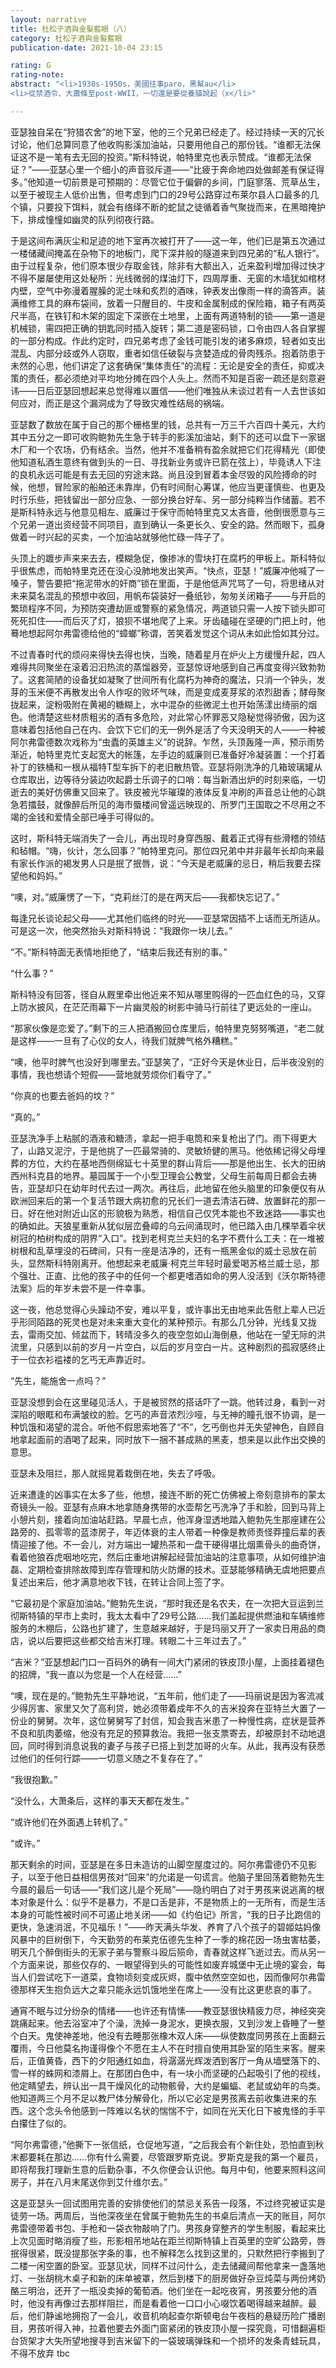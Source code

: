 ```yaml
---
layout: narrative
title: 杜松子酒與金髮藍眼（八）
category: 杜松子酒與金髮藍眼
publication-date: 2021-10-04 23:15

rating: G
rating-note:
abstract: "<li>1930s-1950s，美國往事paro，黑幫au</li>
<li>從禁酒令、大蕭條至post-WWII，一切還是要從養貓說起（x</li>"

---
```


亚瑟独自呆在“狩猎农舍”的地下室，他的三个兄弟已经走了。经过持续一天的冗长讨论，他们总算同意了他收购影溪加油站，只要用他自己的那份钱。“谁都无法保证这不是一笔有去无回的投资。”斯科特说，帕特里克也表示赞成。“谁都无法保证？”——亚瑟心里一个细小的声音驳斥道——“比疲于奔命地四处做邮差有保证得多。”他知道一切前景是可预期的：尽管它位于偏僻的乡间，门庭寥落、荒草丛生，以至于被现主人低价出售，但考虑到门口的29号公路穿过布莱尔县人口最多的几个镇，只要投下饵料，就会有络绎不断的蛇鼠之徒循着香气聚拢而来，在黑暗掩护下，排成憧憧如幽灵的队列彻夜行路。

于是这间布满灰尘和足迹的地下室再次被打开了——这一年，他们已是第五次通过一楼储藏间掩盖在杂物下的地板门，爬下深井般的隧道来到四兄弟的“私人银行”。由于过程复杂，他们原本很少存取金钱，除非有大额出入，近来盈利增加得过快才不得不屡屡使用这处秘所：光线微弱的煤油灯下，四周厚重、无窗的木墙犹如棺材内壁，空气中弥漫着腥臊的泥土味和炙烈的酒味，钟表发出像雨一样的滴答声。装满维修工具的麻布袋间，放着一只醒目的、牛皮和金属制成的保险箱，箱子有两英尺半高，在铁钉和木架的固定下深嵌在土地里，上面有两道特制的锁——第一道是机械锁，需四把正确的钥匙同时插入旋转；第二道是密码锁，口令由四人各自掌握的一部分构成。作此约定时，四兄弟考虑了金钱可能引发的诸多麻烦，轻者如支出混乱、内部分歧或外人窃取，重者如信任破裂与贪婪造成的骨肉残杀。抱着防患于未然的心思，他们讲定了这套确保“集体责任”的流程：无论是安全的责任，抑或决策的责任，都必须绝对平均地分摊在四个人头上。然而不知是百密一疏还是刻意避讳——日后亚瑟回想起来总觉得难以置信——他们唯独从未谈过若有一人去世该如何应对，而正是这个漏洞成为了导致灾难性结局的祸端。

亚瑟数了数放在属于自己的那个栅格里的钱，总共有一万三千六百四十美元，大约其中五分之一即可收购鲍勃先生急于转手的影溪加油站，剩下的还可以盘下一家锯木厂和一个农场，仍有结余。当然，他并不准备稍有盈余就把它们花得精光（即使他知道私酒生意终有做到头的一日、寻找新业务或许已箭在弦上），毕竟诱人下注的良机永远可能是有去无回的穷途末路。尚且没到冒着本金尽毁的风险搏命的时候，他想，冒险家的船舶还未靠岸，仍有时间耐心筹谋，他应当更谨慎些、也更及时行乐些，把钱留出一部分应急、一部分换台好车、另一部分纯粹当作储蓄。若不是斯科特永远与他意见相左、威廉过于保守而帕特里克又太吝啬，他倒很愿意与三个兄弟一道出资经营不同项目，直到确认一条更长久、安全的路。然而眼下，孤身做着一时兴起的买卖，一个加油站就够他忙碌一阵子了。

头顶上的踱步声来来去去，模糊急促，像掺冰的雪块打在腐朽的甲板上。斯科特似乎很焦虑，而帕特里克还在没心没肺地发出笑声。“快点，亚瑟！”威廉冲他喊了一嗓子，警告要把“拖泥带水的奸商”锁在里面，于是他低声咒骂了一句，将思绪从对未来莫名混乱的预想中收回，用帆布袋装好一叠纸钞，匆匆关闭箱子——与开启的繁琐程序不同，为预防突遭劫匪或警察的紧急情况，两道锁只需一人按下锁头即可死死扣住——而后灭了灯，狼狈不堪地爬了上来。牙齿磕碰在坚硬的门把上时，他蓦地想起阿尔弗雷德给他的“蟑螂”称谓，苦笑着发觉这个词从未如此恰如其分过。

不过青春时代的烦闷来得快去得也快，当晚，随着星月在炉火上方缓慢升起，四人难得共同聚坐在滚着汩汩热流的蒸馏器旁，亚瑟惊讶地感到自己再度变得兴致勃勃了。这套简陋的设备犹如凝聚了世间所有化腐朽为神奇的魔法，只消一个钟头，发芽的玉米便不再散发出令人作呕的败坏气味，而是变成麦芽浆的浓烈甜香；酵母聚拢起来，淀粉吸附在黄褐的糖糊上，水中混杂的些微泥土也开始荡漾出绮丽的烟色。他清楚这些材质粗劣的酒有多危险，对此常心怀罪恶又隐秘觉得骄傲，因为这意味着包括他自己在内、会饮下它们的无一例外是活了今天没明天的人——一种被阿尔弗雷德数次戏称为“虫蠹的英雄主义”的说辞。乍然，头顶轰隆一声，预示雨势渐近，帕特里克忙支起宽大的帐篷，左手边的威廉则已准备好冷凝装置：一个打着补丁的铁桶和一根从福特T型车拆下的老旧散热管。亚瑟将刚洗净的几箱玻璃罐从仓库取出，边等待分装边吹起爵士乐调子的口哨：每当新酒出炉的时刻来临，一切逝去的美好仿佛重又回来了。铁皮被光华璀璨的液体反复冲刷的声音总让他的心跳急若擂鼓，就像醉后所见的海市蜃楼间曾遥远映现的、所罗门王国取之不尽用之不竭的金钱和爱情全部已唾手可得似的。

这时，斯科特无端消失了一会儿，再出现时身穿西服、戴着正式得有些滑稽的领结和毡帽。“嗨，伙计，怎么回事？”帕特里克问。那位四兄弟中并非最年长却向来最有家长作派的褐发男人只是抿了抿唇，说：“今天是老威廉的忌日，稍后我要去探望他和妈妈。”

“噢，对。”威廉愣了一下，“克莉丝汀的是在两天后——我都快忘记了。”

每逢兄长谈论起父母——尤其他们临终的时光——亚瑟常因插不上话而无所适从。可是这一次，他突然抬头对斯科特说：“我跟你一块儿去。”

“不。”斯科特面无表情地拒绝了，“结束后我还有别的事。”

“什么事？”

斯科特没有回答，径自从厩里牵出他近来不知从哪里购得的一匹血红色的马，又穿上防水披风，在茫茫雨幕下一片幽灵般的树影中骑马行前往了更远处的一座山。

“那家伙像是恋爱了。”剩下的三人把酒搬回仓库里后，帕特里克努努嘴道，“老二就是这样——一旦有了心仪的女人，待我们就脾气格外糟糕。”

“噢，他平时脾气也没好到哪里去。”亚瑟笑了，“正好今天是休业日，后半夜没别的事情，我也想请个短假——营地就劳烦你们看守了。”

“你真的也要去爸妈的坟？”

“真的。”

亚瑟洗净手上粘腻的酒液和糖渍，拿起一把手电筒和来复枪出了门。雨下得更大了，山路又泥泞，于是他挑了一匹最常骑的、灵敏矫健的黑马。他依稀记得父母埋葬的方位，大约在基地西侧绵延七十英里的群山背后——那是他出生、长大的田纳西州科克县的地界。墓园属于一个小型卫理会公教堂，父母生前每周日都会去祷告，亚瑟却只在幼年时代去过一两次。再往后，此地留在他头脑里的印象便仅有从欧洲回来后的第一个复活节跟大病初愈的兄长们一道去清洁石碑、放置鲜花的那一日。好在他对附近山区的形貌极为熟悉，相信自己仅凭本能也不致迷路——事实也的确如此。天狼星重新从犹似层峦叠嶂的乌云间涌现时，他已踏入由几棵举着伞状树冠的柏树构成的阴界“入口”。找到老柯克兰夫妇的名字不费什么工夫：在一堆被树根和乱草埋没的石碑间，只有一座是洁净的，还有一瓶黑金似的威士忌放在前头，显然斯科特刚离开。他想起来老威廉·柯克兰年轻时最爱喝苏格兰威士忌，那个强壮、正直、比他的孩子中的任何一个都更嗜酒如命的男人没活到《沃尔斯特德法案》后的年岁未尝不是一件幸事。

这一夜，他总觉得心头躁动不安，难以平复，或许事出无由地来此告慰上辈人已近乎形同陌路的死灵也是对未来重大变化的某种预示。有那么几分钟，光线复又拢去，雷雨交加、倾盆而下，转晴没多久的夜空忽如山海倒悬，他站在一望无际的洪流里，只感到以前的岁月一片空白，以后的岁月空白一片。这种剧烈的孤寂感终止于一位衣衫褴褛的乞丐无声靠近时。

“先生，能施舍一点吗？”

亚瑟没想到会在这里碰见活人，于是被贸然的搭话吓了一跳。他转过身，看到一对深陷的眼眶和布满皱纹的脸。乞丐的声音浓烈沙哑，与无神的瞳孔很不协调，是一种饥饿和渴望的混合。听他不假思索地答了“不”，乞丐倒也并无失望神色，自顾自地拿起面前的酒喝了起来，同时放下一捆不甚成熟的黑麦，想来是以此作出交换的意思。

亚瑟未及阻拦，那人就摇晃着栽倒在地，失去了呼吸。

近来遭逢的凶事实在太多了些，他想，接连不断的死亡仿佛被上帝刻意排布的蒙太奇镜头一般。亚瑟有点麻木地拿随身携带的水壶帮乞丐洗净了手和脸，回到马背上小憩片刻，接着向加油站赶路。早晨七点，他浑身湿透地踏入鲍勃先生那座建在公路旁的、孤零零的蓝漆房子，年迈体衰的主人带着一种像是教师责怪莽撞后辈的表情迎接了他。不一会儿，对方端出一罐热茶和一盘干硬得堪比烟熏骨头的曲奇饼，看着他狼吞虎咽地吃完，然后庄重地讲解起经营加油站的注意事项，从如何维护油磊、定期检查排除故障到库存管理和防火防爆的技术。亚瑟能够精确无虞地把要点复述出来后，他才满意地收下钱，在转让合同上签了字。

“它最初是个家庭加油站。”鲍勃先生说，“那时我还是名农夫，在一次把大豆运到兰彻斯特镇的早市上卖时，我太太看中了29号公路……我们盖起提供燃油和车辆维修服务的木棚后，公路也扩建了，生意越来越好，于是玛丽又开了一家卖日用品的商店，说以后要把这些都交给吉米打理。转眼二十三年过去了。”

“吉米？”亚瑟想起门口一百码外的确有一间大门紧闭的铁皮顶小屋，上面挂着褪色的招牌，“我一直以为您是一个人在经营……”

“噢，现在是的。”鲍勃先生平静地说，“五年前，他们走了——玛丽说是因为客流减少得厉害、家里又欠了高利贷，她必须带着成年不久的吉米投奔在亚特兰大置了一份业的舅舅。次年，这位舅舅写了封信，知会我吉米患了一种慢性病，症状是营养不良和肌肉萎缩，他没有充足的预算救治。我把一张支票寄去，却被原封不动地退回，同时得到消息说我的妻子与孩子已搭上到芝加哥的火车。从此，我再没有获悉过他们的任何行踪——一切意义随之不复存在了。”

“我很抱歉。”

“没什么，大萧条后，这样的事天天都在发生。”

“或许他们在外面遇上转机了。”

“或许。”

那天剩余的时间，亚瑟是在多日未造访的山脚空屋度过的。阿尔弗雷德仍不见影子，以至于他日益相信男孩对“回来”的允诺是一句谎言。他脑子里回荡着鲍勃先生今晨的最后一句话——“我们这儿是个死局”——隐约明白了对于男孩来说逃离的根本对象是什么：似乎不是暴力，不是口舌是非，不是物质上的一无所有，而是生活本身的可能性被时间不可遏止地关闭——如《约伯记》所言，“我的日子比跑信的更快，急速消泯，不见福乐！”——昨天满头华发、养育了八个孩子的碧姬姑妈像风暴中的巨树倒下，今天勤劳的布莱克伍德先生种了一季的棉花因一场虫害枯萎，明天几个醉倒街头的无家子弟与警察斗殴后殒命，青春就这样飞逝过去。而从另一个方面来说，那些仅存的、一眼望得到头的可能性如废弃城堡中无止境的宴会，每当人们尝试吃下一道菜，食物顷刻变成灰烬，腹中依然空空如也，因而像阿尔弗雷德那样天生抱负远大之辈只能永远饥饿地坐在席上——没有比这更悲哀的事了。

通宵不眠与过分纷杂的情绪——也许还有情愫——教亚瑟很快精疲力尽，神经突突跳痛起来。他去浴室冲了个澡，洗掉一身泥水，更换衣服，又到沙发上昏睡了一整个白天。鬼使神差地，他没有去睡那张橡木双人床——纵使数度同男孩在上面翻云覆雨，今日他莫名拘谨得像个不愿在主人不在时擅自使用其卧室的陌生来客。醒来后，正值黄昏，西下的夕阳通红如血，将潺潺光辉泼洒到客厅一角从墙壁落下的、雪一样的蛛网和漆屑上。在那团白色中，有一块小而坚硬的凸起吸引了他的视线，他定睛望去，辨认出一具干燥风化的动物骸骨，大约是蝙蝠、老鼠或幼年的鸟类。他知道两三个月不足以教尸体分解骨化，所以它必定是男孩离去前收集进来的东西。这个念头令他感到一阵难以名状的惴惴不宁，如同在光天化日下被鬼怪的手平白攥住了似的。

“阿尔弗雷德，”他撕下一张信纸，仓促地写道，“之后我会有个新住处，恐怕直到秋末都要耗在那边……你有什么需要，尽管跟罗斯克说。罗斯克是我的第一个雇员，即将帮我打理新生意的后勤杂事，不久你便会认识他。每月中旬，他要来照料这间房子，并在八月末尾送你到艾什维尔去。”

这是亚瑟头一回试图用完善的安排使他们的禁忌关系告一段落，不过终究被证实是徒劳一场。两周后，当他深夜坐在曾属于鲍勃先生的书桌后清点一天的账目，阿尔弗雷德带着书包、手枪和一袋衣物敲响了门。男孩身穿整齐的学生制服，看起来比上次见面时略消瘦了些，形影相吊地站在距兰彻斯特镇上百英里的空旷公路旁，唇抿得很紧，既没提那张字条的事，也不解释怎么找到这里的，只默然把行李搬到了二楼一闲空置的卧室。亚瑟见状，同样不过问什么，走去储藏间帮他拿来一盏落地灯、一张胡桃木桌子和新的床单被罩，然后到楼下的厨房做好杂豆炖菜与两份烤奶酪三明治，还开了一瓶没卖掉的葡萄酒。他们坐在一起吃夜宵，男孩要分他的酒时，他没有再像过去那样阻拦，而是看着他一口口小心啜饮着喝得越来越醉。最后，他们静谧地拥抱了一会儿，收音机响起查尔斯顿电台午夜档的悬疑历险广播剧目，男孩听得入神，拉着他要去外面门窗紧闭的铁皮顶小屋一探究竟，可惜翻遍柜台货架才大失所望地搜寻到吉米留下的一袋玻璃弹珠和一个损坏的发条青蛙玩具，不得不放弃
tbc
